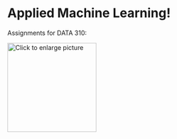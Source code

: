 # Applied Machine Learning!

Assignments for DATA 310:

<a href="https://drive.google.com/uc?export=view&id=1BdkPd5TPel2dvpmKRVGs9qYYfgkMvgha"><img src="https://drive.google.com/uc?export=view&id=1BdkPd5TPel2dvpmKRVGs9qYYfgkMvgha" style="width: 200px; max-width: 100%; height: auto" title="Click to enlarge picture" />
